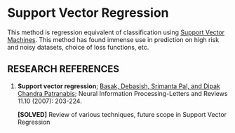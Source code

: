 # Support Vector Regression

This method is regression equivalent of classification using [Support Vector Machines](../02-Classification/03-SupportVectorMachines.md). This method has found immense use in prediction on high risk and noisy datasets, choice of loss functions, etc. 



## RESEARCH REFERENCES

1. **Support vector regression**; [Basak, Debasish, Srimanta Pal, and Dipak Chandra Patranabis](https://www.researchgate.net/profile/Mohamed_Mourad_Lafifi/post/Hi_could_anyone_tell_how_the_Epsilon-SVR_perform_the_regression_in_Support_Vector_Machines_SVM/attachment/59d6467c79197b80779a181a/AS:458289034076160@1486276028968/download/Review+Support+Vector+Regression.pdf); Neural Information Processing-Letters and Reviews 11.10 (2007): 203-224.

	**[SOLVED]** Review of various techniques, future scope in Support Vector Regression